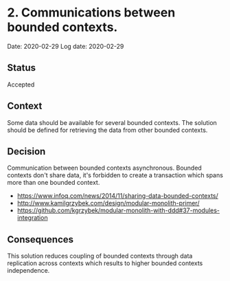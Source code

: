 # 2. Communications between bounded contexts.
Date: 2020-02-29
Log date: 2020-02-29

## Status
Accepted

## Context
Some data should be available for several bounded contexts. The solution should be defined for retrieving the data from other bounded contexts.

## Decision
Communication between bounded contexts asynchronous. Bounded contexts don't share data, it's forbidden to create a transaction which spans more than one bounded context.
- https://www.infoq.com/news/2014/11/sharing-data-bounded-contexts/
- http://www.kamilgrzybek.com/design/modular-monolith-primer/
- https://github.com/kgrzybek/modular-monolith-with-ddd#37-modules-integration

## Consequences
This solution reduces coupling of bounded contexts through data replication across contexts which results to higher bounded contexts independence.